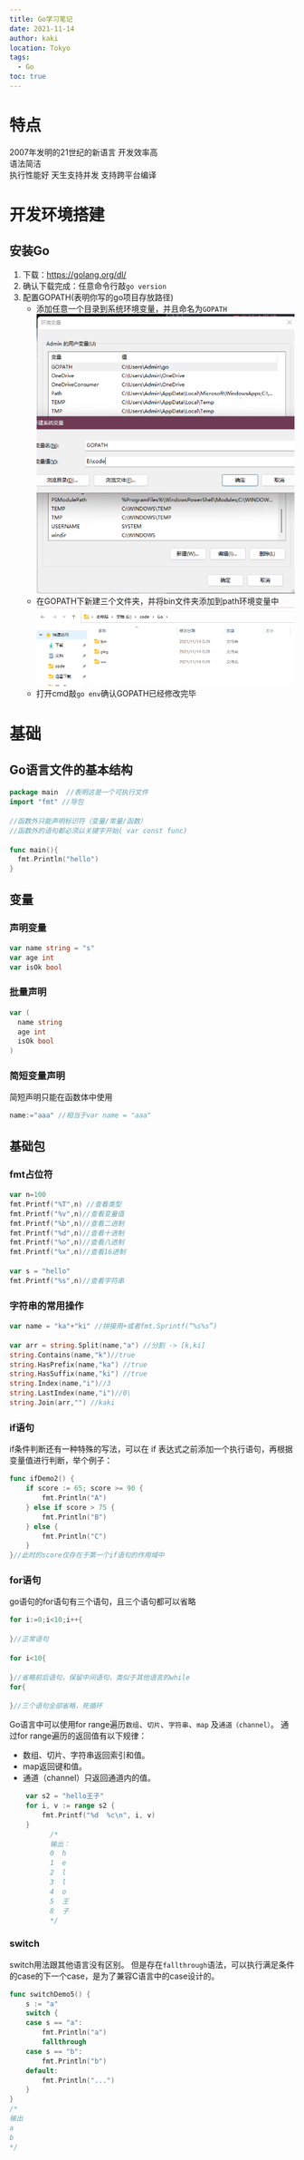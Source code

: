 ```yaml
---
title: Go学习笔记
date: 2021-11-14
author: kaki
location: Tokyo
tags:
  - Go
toc: true
---
```


#  特点

2007年发明的21世纪的新语言
开发效率高  
语法简洁  
执行性能好
天生支持并发
支持跨平台编译

# 开发环境搭建

## 安装Go
1. 下载：https://golang.org/dl/
1. 确认下载完成：任意命令行敲`go version`
1. 配置GOPATH(表明你写的go项目存放路径)
     -  添加任意一个目录到系统环境变量，并且命名为`GOPATH`
    ![20211114003714](https://raw.githubusercontent.com/kakigakki/picBed/master/imgs/20211114003714.png)
     - 在GOPATH下新建三个文件夹，并将bin文件夹添加到path环境变量中
    ![20211114004016](https://raw.githubusercontent.com/kakigakki/picBed/master/imgs/20211114004016.png)
    - 打开cmd敲`go env`确认GOPATH已经修改完毕

# 基础

## Go语言文件的基本结构

```go
package main  //表明这是一个可执行文件
import "fmt" //导包

//函数外只能声明标识符（变量/常量/函数）
//函数外的语句都必须以关键字开始( var const func)

func main(){
  fmt.Println("hello")
}
```

## 变量

### 声明变量
```go 
var name string = "s"
var age int
var isOk bool
```

### 批量声明
```go
var (
  name string
  age int
  isOk bool
)
```

### 简短变量声明

简短声明只能在函数体中使用
```go
name:="aaa" //相当于var name = "aaa"
```

## 基础包

### fmt占位符

```go
var n=100
fmt.Printf("%T",n) //查看类型
fmt.Printf("%v",n)//查看变量值
fmt.Printf("%b",n)//查看二进制
fmt.Printf("%d",n)//查看十进制
fmt.Printf("%o",n)//查看八进制
fmt.Printf("%x",n)//查看16进制

var s = "hello"
fmt.Printf("%s",n)//查看字符串
```

### 字符串的常用操作

```go
var name = "ka"+"ki" //拼接用+或者fmt.Sprintf(“%s%s”)

var arr = string.Split(name,"a") //分割 -> [k,ki]
string.Contains(name,"k")//true
string.HasPrefix(name,"ka") //true
string.HasSuffix(name,"ki") //true
string.Index(name,"i")//3
string.LastIndex(name,"i")//0\
string.Join(arr,"") //kaki
```

### if语句

if条件判断还有一种特殊的写法，可以在 if 表达式之前添加一个执行语句，再根据变量值进行判断，举个例子：

```go
func ifDemo2() {
	if score := 65; score >= 90 {
		fmt.Println("A")
	} else if score > 75 {
		fmt.Println("B")
	} else {
		fmt.Println("C")
	}
}//此时的score仅存在于第一个if语句的作用域中
```

### for语句

go语句的for语句有三个语句，且三个语句都可以省略

```go
for i:=0;i<10;i++{

}//正常语句

for i<10{
  
}//省略前后语句，保留中间语句，类似于其他语言的while
for{

}//三个语句全部省略，死循环 
```

Go语言中可以使用for range遍历`数组`、`切片`、`字符串`、`map` 及`通道（channel）`。 通过for range遍历的返回值有以下规律：

- 数组、切片、字符串返回索引和值。
- map返回键和值。
- 通道（channel）只返回通道内的值。
```go
	var s2 = "hello王子"
	for i, v := range s2 {
		fmt.Printf("%d  %c\n", i, v)
	}
          /*
          输出：
          0  h
          1  e
          2  l
          3  l
          4  o
          5  王
          8  子
          */
```

### switch

switch用法跟其他语言没有区别。
但是存在`fallthrough`语法，可以执行满足条件的case的下一个case，是为了兼容C语言中的case设计的。
```go
func switchDemo5() {
	s := "a"
	switch {
	case s == "a":
		fmt.Println("a")
		fallthrough
	case s == "b":
		fmt.Println("b")
	default:
		fmt.Println("...")
	}
}
/* 
输出
a
b
*/
```
